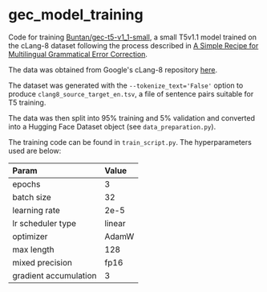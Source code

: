 # gec_model_training

Code for training [Buntan/gec-t5-v1_1-small](https://huggingface.co/Buntan/gec-t5-v1_1-small), a small T5v1.1 model trained on the cLang-8 dataset following the process described in [A Simple Recipe for Multilingual Grammatical Error Correction](https://arxiv.org/abs/2106.03830).

The data was obtained from Google's cLang-8 repository [here](https://github.com/google-research-datasets/clang8).

The dataset was generated with the `--tokenize_text='False'` option to produce `clang8_source_target_en.tsv`, a file of sentence pairs suitable for T5 training.

The data was then split into 95% training and 5% validation and converted into a Hugging Face Dataset object (see `data_preparation.py`).

The training code can be found in `train_script.py`. The hyperparameters used are below:

|Param|Value|
|:--|:--|
|epochs|3|
|batch size|32|
|learning rate|2e-5|
|lr scheduler type|linear|
|optimizer|AdamW|
|max length|128|
|mixed precision|fp16|
|gradient accumulation|3|
